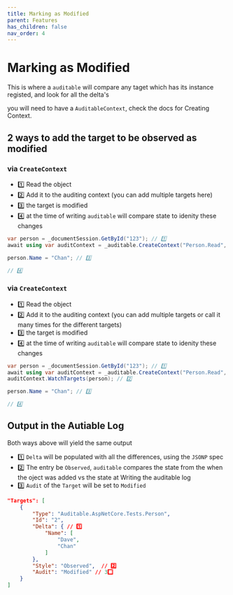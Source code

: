 ```yaml
---
title: Marking as Modified
parent: Features
has_children: false
nav_order: 4
---
```


# Marking as Modified

This is where a `auditable` will compare any taget which has its instance registed, and look for all the delta's

you will need to have a `AuditableContext`, check the docs for Creating Context.


## 2 ways to add the target to be observed as modified

### via `CreateContext`

- 1️⃣ Read the object
- 2️⃣ Add it to the auditing context (you can add multiple targets here)
- 3️⃣ the target is modified
- 4️⃣ at the time of writing `auditable` will compare state to idenity these changes

```csharp
var person = _documentSession.GetById("123"); // 1️⃣
await using var auditContext = _auditable.CreateContext("Person.Read", person); // 2️⃣

person.Name = "Chan"; // 3️⃣

// 4️⃣
```

### via `CreateContext`


- 1️⃣ Read the object
- 2️⃣ Add it to the auditing context (you can add multiple targets or call it many times for the different targets)
- 3️⃣ the target is modified
- 4️⃣ at the time of writing `auditable` will compare state to idenity these changes

```csharp
var person = _documentSession.GetById("123"); // 1️⃣
await using var auditContext = _auditable.CreateContext("Person.Read", person);
auditContext.WatchTargets(person); // 2️⃣

person.Name = "Chan"; // 3️⃣

// 4️⃣
```

## Output in the Autiable Log

Both ways above will yield the same output

- 1️⃣ `Delta` will be populated with all the differences, using the `JSONP` spec 
- 2️⃣ The entry be `Observed`, `auditable` compares the state from the when the oject was added vs the state at Writing the auditable log
- 3️⃣ `Audit` of the `Target` will be set to `Modified`

```json
"Targets": [
    {
        "Type": "Auditable.AspNetCore.Tests.Person",
        "Id": "2",
        "Delta": { // 1️⃣
            "Name": [
                "Dave",
                "Chan"
            ]
        },
        "Style": "Observed",  // 2️⃣
        "Audit": "Modified" // 3️⃣
    }
]
```
